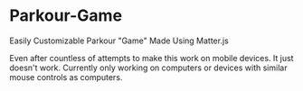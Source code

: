 # Parkour-Game
Easily Customizable Parkour "Game" Made Using Matter.js
 
Even after countless of attempts to make this work on mobile devices. It just doesn't work. Currently only working on computers or devices with similar mouse controls as computers.

